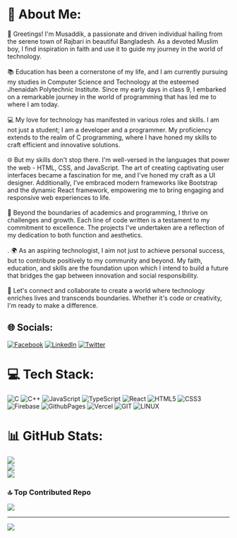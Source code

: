 # 💫 About Me:
👋 Greetings! I'm Musaddik, a passionate and driven individual hailing from the serene town of Rajbari in beautiful Bangladesh. As a devoted Muslim boy, I find inspiration in faith and use it to guide my journey in the world of technology.<br><br>📚 Education has been a cornerstone of my life, and I am currently pursuing my studies in Computer Science and Technology at the esteemed Jhenaidah Polytechnic Institute. Since my early days in class 9, I embarked on a remarkable journey in the world of programming that has led me to where I am today.<br><br>💻 My love for technology has manifested in various roles and skills. I am not just a student; I am a developer and a programmer. My proficiency extends to the realm of C programming, where I have honed my skills to craft efficient and innovative solutions.<br><br>🌐 But my skills don't stop there. I'm well-versed in the languages that power the web - HTML, CSS, and JavaScript. The art of creating captivating user interfaces became a fascination for me, and I've honed my craft as a UI designer. Additionally, I've embraced modern frameworks like Bootstrap and the dynamic React framework, empowering me to bring engaging and responsive web experiences to life.<br><br>🚀 Beyond the boundaries of academics and programming, I thrive on challenges and growth. Each line of code written is a testament to my commitment to excellence. The projects I've undertaken are a reflection of my dedication to both function and aesthetics.<br><br>. 🌍 As an aspiring technologist, I aim not just to achieve personal success, but to contribute positively to my community and beyond. My faith, education, and skills are the foundation upon which I intend to build a future that bridges the gap between innovation and social responsibility.<br><br>📌 Let's connect and collaborate to create a world where technology enriches lives and transcends boundaries. Whether it's code or creativity, I'm ready to make a difference.


## 🌐 Socials:
[![Facebook](https://img.shields.io/badge/Facebook-%231877F2.svg?logo=Facebook&logoColor=white)](https://facebook.com/https://www.facebook.com/m.musaddik.h) [![LinkedIn](https://img.shields.io/badge/LinkedIn-%230077B5.svg?logo=linkedin&logoColor=white)](https://linkedin.com/in/https://www.linkedin.com/in/musaddik-hosan-a1506a278/) [![Twitter](https://img.shields.io/badge/Twitter-%231DA1F2.svg?logo=Twitter&logoColor=white)](https://twitter.com/https://www.twine.net/MUSADDIKHOSAN) 

# 💻 Tech Stack:
![C](https://img.shields.io/badge/c-%2300599C.svg?style=for-the-badge&logo=c&logoColor=white) ![C++](https://img.shields.io/badge/c++-%2300599C.svg?style=for-the-badge&logo=c%2B%2B&logoColor=white) ![JavaScript](https://img.shields.io/badge/javascript-%23323330.svg?style=for-the-badge&logo=javascript&logoColor=%23F7DF1E) ![TypeScript](https://img.shields.io/badge/typescript-%23007ACC.svg?style=for-the-badge&logo=typescript&logoColor=white) ![React](https://img.shields.io/badge/react-%2320232a.svg?style=for-the-badge&logo=react&logoColor=%2361DAFB) ![HTML5](https://img.shields.io/badge/html5-%23E34F26.svg?style=for-the-badge&logo=html5&logoColor=white) ![CSS3](https://img.shields.io/badge/css3-%231572B6.svg?style=for-the-badge&logo=css3&logoColor=white) ![Firebase](https://img.shields.io/badge/firebase-%23039BE5.svg?style=for-the-badge&logo=firebase) ![GithubPages](https://img.shields.io/badge/github%20pages-121013?style=for-the-badge&logo=github&logoColor=white) ![Vercel](https://img.shields.io/badge/vercel-%23000000.svg?style=for-the-badge&logo=vercel&logoColor=white) ![GIT](https://img.shields.io/badge/Git-fc6d26?style=for-the-badge&logo=git&logoColor=white) ![LINUX](https://img.shields.io/badge/Linux-FCC624?style=for-the-badge&logo=linux&logoColor=black)
# 📊 GitHub Stats:
![](https://github-readme-stats.vercel.app/api?username=dev-musaddik&theme=dark&hide_border=false&include_all_commits=false&count_private=false)<br/>
![](https://github-readme-streak-stats.herokuapp.com/?user=dev-musaddik&theme=dark&hide_border=false)<br/>
![](https://github-readme-stats.vercel.app/api/top-langs/?username=dev-musaddik&theme=dark&hide_border=false&include_all_commits=false&count_private=false&layout=compact)

### 🔝 Top Contributed Repo
![](https://github-contributor-stats.vercel.app/api?username=dev-musaddik&limit=5&theme=dark&combine_all_yearly_contributions=true)

---
[![](https://visitcount.itsvg.in/api?id=dev-musaddik&icon=0&color=0)](https://visitcount.itsvg.in)


